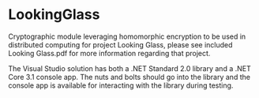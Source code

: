 # LookingGlass
Cryptographic module leveraging homomorphic encryption to be used in distributed computing for project Looking Glass, please see included Looking Glass.pdf for more information regarding that project.

The Visual Studio solution has both a .NET Standard 2.0 library and a .NET Core 3.1 console app. The nuts and bolts should go into the library and the console app is available for interacting with the library during testing.
